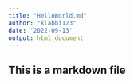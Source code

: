 ```yaml
---
title: "HelloWorld.md"
author: "klabbi123"
date: '2022-09-13'
output: html_document
---
```

## This is a markdown file 
